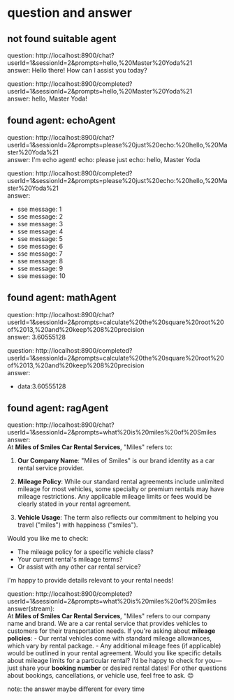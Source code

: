 # question and answer

## not found suitable agent

question: http://localhost:8900/chat?userId=1&sessionId=2&prompts=hello,%20Master%20Yoda%21  
answer: Hello there! How can I assist you today?

question: http://localhost:8900/completed?userId=1&sessionId=2&prompts=hello,%20Master%20Yoda%21  
answer: hello, Master Yoda!

## found agent: echoAgent

question: http://localhost:8900/chat?userId=1&sessionId=2&prompts=please%20just%20echo:%20hello,%20Master%20Yoda%21  
answer: I'm echo agent! echo: please just echo: hello, Master Yoda

question: http://localhost:8900/completed?userId=1&sessionId=2&prompts=please%20just%20echo:%20hello,%20Master%20Yoda%21  
answer:

- sse message: 1
- sse message: 2
- sse message: 3
- sse message: 4
- sse message: 5
- sse message: 6
- sse message: 7
- sse message: 8
- sse message: 9
- sse message: 10

## found agent: mathAgent

question: http://localhost:8900/chat?userId=1&sessionId=2&prompts=calculate%20the%20square%20root%20of%2013,%20and%20keep%208%20precision  
answer: 3.60555128

question: http://localhost:8900/completed?userId=1&sessionId=2&prompts=calculate%20the%20square%20root%20of%2013,%20and%20keep%208%20precision  
answer:

- data:3.60555128

## found agent: ragAgent

question: http://localhost:8900/chat?userId=1&sessionId=2&prompts=what%20is%20miles%20of%20Smiles    
answer:  
At **Miles of Smiles Car Rental Services**, "Miles" refers to:

1. **Our Company Name**: "Miles of Smiles" is our brand identity as a car rental service provider.

2. **Mileage Policy**: While our standard rental agreements include unlimited mileage for most vehicles, some specialty
   or premium rentals may have mileage restrictions. Any applicable mileage limits or fees would be clearly stated in
   your rental agreement.

3. **Vehicle Usage**: The term also reflects our commitment to helping you travel ("miles") with happiness ("smiles").

Would you like me to check:

- The mileage policy for a specific vehicle class?
- Your current rental's mileage terms?
- Or assist with any other car rental service?

I'm happy to provide details relevant to your rental needs!

question: http://localhost:8900/completed?userId=1&sessionId=2&prompts=what%20is%20miles%20of%20Smiles  
answer(stream):  
At **Miles of Smiles Car Rental Services**, "Miles" refers to our company name and brand. We are a car rental
service
that provides vehicles to customers for their transportation needs. If you're asking about **mileage policies**:  - Our
rental vehicles come with standard mileage allowances, which vary by rental package. - Any additional mileage fees (if
applicable) would be outlined in your rental agreement. Would you like specific details about mileage limits for a
particular rental? I’d be happy to check for you—just share your **booking number** or desired rental dates!  For other
questions about bookings, cancellations, or vehicle use, feel free to ask. 😊

note: the answer maybe different for every time